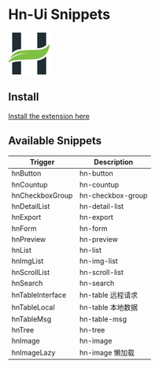# Hn-Ui Snippets

[![Hn-ui](images/icon.png)](https://piluohen.github.io/hn-ui/)

## Install

[Install the extension here](https://marketplace.visualstudio.com/items?itemName=piluohen.hn-ui-snippets)

## Available Snippets

| Trigger          | Description       |
| ---------------- | ----------------- |
| hnButton         | hn-button         |
| hnCountup        | hn-countup        |
| hnCheckboxGroup  | hn-checkbox-group |
| hnDetailList     | hn-detail-list    |
| hnExport         | hn-export         |
| hnForm           | hn-form           |
| hnPreview        | hn-preview        |
| hnList           | hn-list           |
| hnImgList        | hn-img-list       |
| hnScrollList     | hn-scroll-list    |
| hnSearch         | hn-search         |
| hnTableInterface | hn-table 远程请求 |
| hnTableLocal     | hn-table 本地数据 |
| hnTableMsg       | hn-table-msg      |
| hnTree           | hn-tree           |
| hnImage          | hn-image          |
| hnImageLazy      | hn-image 懒加载   |
